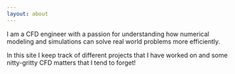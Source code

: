 ```yaml
---
layout: about
---
```


I am a CFD engineer with a passion for understanding how numerical modeling 
and simulations can solve real world problems more efficiently. 

In this site I keep track of different projects that I have worked on and 
some nitty-gritty CFD matters that I tend to forget!
